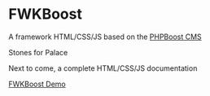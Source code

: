 # FWKBoost
A framework HTML/CSS/JS based on the [PHPBoost CMS](https://www.phpboost.com)  

Stones for Palace

Next to come, a complete HTML/CSS/JS documentation

[FWKBoost Demo](https://babsolune.github.io/FWKBoost)
